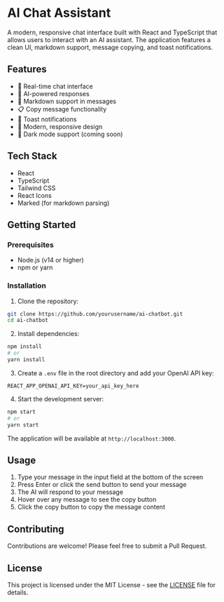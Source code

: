 # AI Chat Assistant

A modern, responsive chat interface built with React and TypeScript that allows users to interact with an AI assistant. The application features a clean UI, markdown support, message copying, and toast notifications.

## Features

- 💬 Real-time chat interface
- 🤖 AI-powered responses
- 📝 Markdown support in messages
- 📋 Copy message functionality
- 🔔 Toast notifications
- 🎨 Modern, responsive design
- 🌙 Dark mode support (coming soon)

## Tech Stack

- React
- TypeScript
- Tailwind CSS
- React Icons
- Marked (for markdown parsing)

## Getting Started

### Prerequisites

- Node.js (v14 or higher)
- npm or yarn

### Installation

1. Clone the repository:

```bash
git clone https://github.com/yourusername/ai-chatbot.git
cd ai-chatbot
```

2. Install dependencies:

```bash
npm install
# or
yarn install
```

3. Create a `.env` file in the root directory and add your OpenAI API key:

```
REACT_APP_OPENAI_API_KEY=your_api_key_here
```

4. Start the development server:

```bash
npm start
# or
yarn start
```

The application will be available at `http://localhost:3000`.

## Usage

1. Type your message in the input field at the bottom of the screen
2. Press Enter or click the send button to send your message
3. The AI will respond to your message
4. Hover over any message to see the copy button
5. Click the copy button to copy the message content

## Contributing

Contributions are welcome! Please feel free to submit a Pull Request.

## License

This project is licensed under the MIT License - see the [LICENSE](LICENSE) file for details.
